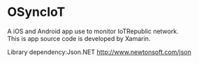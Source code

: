 # OSyncIoT
A iOS and Android app use to monitor IoTRepublic network.<BR>
This is app source code is developed by Xamarin.<BR>

Library dependency:Json.NET http://www.newtonsoft.com/json
